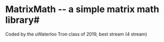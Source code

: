 # MatrixMath -- a simple matrix math library#
Coded by the uWaterloo Tron class of 2019, best stream (4 stream)
